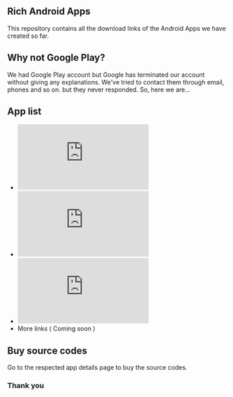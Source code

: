 ## Rich Android Apps
This repository contains all the download links of the Android Apps we have created so far.

## Why not Google Play?
We had Google Play account but Google has terminated our account without giving any explanations. We've tried to contact them through email, phones and so on. but they never responded.
So, here we are...

## App list
* ![CGPA Calculator](https://github.com/p32929/my_android_apps/cgpa_calculator.md)
* ![Sleepy - Addiction controller](https://github.com/p32929/my_android_apps/sleepy_addiction_controller.md)
* ![Tzuyu Birthday](https://github.com/p32929/my_android_apps/tzuyu_birthday.md)
* More links ( Coming soon )

## Buy source codes
Go to the respected app details page to buy the source codes.

### Thank you
